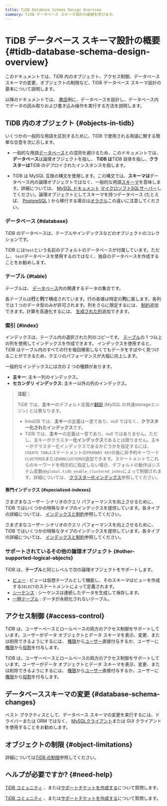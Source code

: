```yaml
---
title: TiDB Database Schema Design Overview
summary: TiDB データベース スキーマ設計の基礎を学びます。
---
```


# TiDB データベース スキーマ設計の概要 {#tidb-database-schema-design-overview}

このドキュメントでは、TiDB 内のオブジェクト、アクセス制御、データベース スキーマの変更、オブジェクトの制限など、TiDB データベース スキーマ設計の基本について説明します。

以降のドキュメントでは、 [書店](/develop/dev-guide-bookshop-schema-design.md)例に、データベースを設計し、データベース内でデータの読み取りおよび書き込み操作を実行する方法を説明します。

## TiDB 内のオブジェクト {#objects-in-tidb}

いくつかの一般的な用語を区別するために、TiDB で使用される用語に関する簡単な合意を次に示します。

-   一般的な用語[データベース](https://en.wikipedia.org/wiki/Database)との混同を避けるため、このドキュメントでは、**データベース**は論理オブジェクトを指し、 **TiDB は**TiDB 自体を指し、**クラスターは**TiDB のデプロイされたインスタンスを指します。

-   TiDB は MySQL 互換の構文を使用します。この構文では、**スキーマは**データベース内の論理オブジェクトではなく、一般的な用語[スキーマ](https://en.wiktionary.org/wiki/schema)を意味します。詳細については、 [MySQL ドキュメント](https://dev.mysql.com/doc/refman/8.0/en/create-database.html) [マイクロソフトSQLサーバー](https://docs.microsoft.com/en-us/sql/relational-databases/security/authentication-access/create-a-database-schema?view=sql-server-ver15)してください。論理オブジェクトとしてスキーマを持つデータベース (たとえば、 [PostgreSQL](https://www.postgresql.org/docs/current/ddl-schemas.html) ) から移行する場合は[オラクル](https://docs.oracle.com/en/database/oracle/oracle-database/21/tdddg/creating-managing-schema-objects.html)この違いに注意してください。

### データベース {#database}

TiDB のデータベースは、テーブルやインデックスなどのオブジェクトのコレクションです。

TiDB には`test`という名前のデフォルトのデータベースが付属しています。ただし、 `test`データベースを使用するのではなく、独自のデータベースを作成することをお勧めします。

### テーブル {#table}

テーブルは、 [データベース](#database)内の関連するデータの集合です。

各テーブルは**行**と**列**で構成されています。行の各値は特定の**列**に属します。各列では 1 つのデータ型のみが許可されます。列をさらに限定するには、 [制約](/constraints.md)追加できます。計算を高速化するには、 [生成された列](/generated-columns.md)追加できます。

### 索引 {#index}

インデックスは、テーブル内の選択された列のコピーです。 [テーブル](#table)の 1 つ以上の列を使用してインデックスを作成できます。 インデックスを使用すると、TiDB はテーブル内のすべての行を毎回検索しなくてもデータをすばやく見つけることができるため、クエリのパフォーマンスが大幅に向上します。

一般的なインデックスには次の 2 つの種類があります。

-   **主キー**: 主キー列のインデックス。
-   **セカンダリ インデックス**: 主キー以外の列のインデックス。

> **注記：**
>
> TiDB では、**主キー**のデフォルト定義が[翻訳](https://dev.mysql.com/doc/refman/8.0/en/innodb-storage-engine.html) (MySQL の共通storageエンジン) とは異なります。
>
> -   InnoDB では、**主キー**の定義は一意であり、null ではなく、**クラスター化されたインデックス**です。
> -   TiDB では、**主キー**の定義は一意であり、null ではありません。ただし、主キーがクラスター**化インデックス**であるとは限りません。主キーがクラスター化インデックスであるかどうかを指定するには、 `CREATE TABLE`ステートメントの`PRIMARY KEY`の後に非予約キーワード`CLUSTERED`または`NONCLUSTERED`追加できます。ステートメントでこれらのキーワードを明示的に指定しない場合、デフォルトの動作はシステム変数`@@global.tidb_enable_clustered_index`によって制御されます。詳細については、 [クラスター化インデックス](/clustered-indexes.md)参照してください。

#### 専門インデックス {#specialized-indexes}

<CustomContent platform="tidb">

さまざまなユーザー シナリオのクエリ パフォーマンスを向上させるために、TiDB ではいくつかの特殊なタイプのインデックスを提供しています。各タイプの詳細については、 [インデックスと制約](/basic-features.md#indexing-and-constraints)参照してください。

</CustomContent>

<CustomContent platform="tidb-cloud">

さまざまなユーザー シナリオのクエリ パフォーマンスを向上させるために、TiDB ではいくつかの特殊なタイプのインデックスを提供しています。各タイプの詳細については、 [インデックスと制約](https://docs.pingcap.com/tidb/stable/basic-features#indexing-and-constraints)参照してください。

</CustomContent>

### サポートされているその他の論理オブジェクト {#other-supported-logical-objects}

TiDB は、**テーブル**と同じレベルで次の論理オブジェクトをサポートします。

-   [ビュー](/views.md) : ビューは仮想テーブルとして機能し、そのスキーマはビューを作成する`SELECT`のステートメントによって定義されます。
-   [シーケンス](/sql-statements/sql-statement-create-sequence.md) : シーケンスは連続したデータを生成して保存します。
-   [一時テーブル](/temporary-tables.md) : データが永続化されないテーブル。

## アクセス制御 {#access-control}

<CustomContent platform="tidb">

TiDB は、ユーザーベースとロールベースの両方のアクセス制御をサポートしています。ユーザーがデータ オブジェクトとデータ スキーマを表示、変更、または削除できるようにするには、 [権限](/privilege-management.md)から[ユーザー](/user-account-management.md)直接付与するか、ユーザーに[権限](/privilege-management.md)から[役割](/role-based-access-control.md)を付与します。

</CustomContent>

<CustomContent platform="tidb-cloud">

TiDB は、ユーザーベースとロールベースの両方のアクセス制御をサポートしています。ユーザーがデータ オブジェクトとデータ スキーマを表示、変更、または削除できるようにするには、 [権限](https://docs.pingcap.com/tidb/stable/privilege-management)から[ユーザー](https://docs.pingcap.com/tidb/stable/user-account-management)直接付与するか、ユーザーに[権限](https://docs.pingcap.com/tidb/stable/privilege-management)から[役割](https://docs.pingcap.com/tidb/stable/role-based-access-control)を付与します。

</CustomContent>

## データベーススキーマの変更 {#database-schema-changes}

ベスト プラクティスとして、データベース スキーマの変更を実行するには、ドライバーまたは ORM ではなく、 [MySQLクライアント](https://dev.mysql.com/doc/refman/8.0/en/mysql.html)または GUI クライアントを使用することをお勧めします。

## オブジェクトの制限 {#object-limitations}

詳細については[TiDB の制限](/tidb-limitations.md)参照してください。

## ヘルプが必要ですか? {#need-help}

<CustomContent platform="tidb">

[TiDB コミュニティ](https://ask.pingcap.com/) 、または[サポートチケットを作成する](/support.md)について質問します。

</CustomContent>

<CustomContent platform="tidb-cloud">

[TiDB コミュニティ](https://ask.pingcap.com/) 、または[サポートチケットを作成する](https://support.pingcap.com/)について質問します。

</CustomContent>
